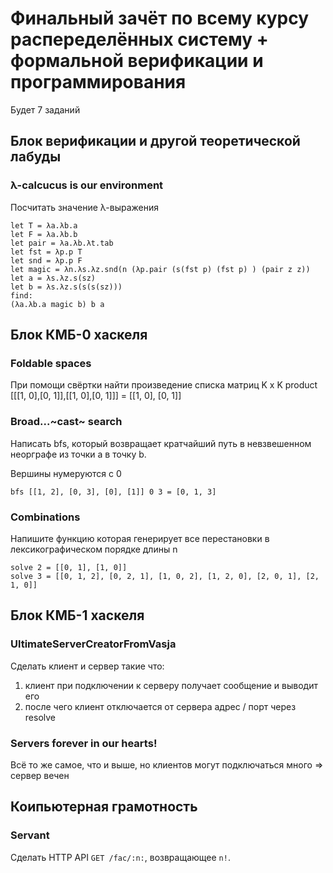 # Финальный зачёт по всему курсу распеределённых систему + формальной верификации и программирования
Будет 7 заданий

## Блок верификации и другой теоретической лабуды
### λ-calcucus is our environment
Посчитать значение λ-выражения
```
let T = λa.λb.a
let F = λa.λb.b
let pair = λa.λb.λt.tab
let fst = λp.p T
let snd = λp.p F
let magic = λn.λs.λz.snd(n (λp.pair (s(fst p) (fst p) ) (pair z z))
let a = λs.λz.s(sz)
let b = λs.λz.s(s(s(sz)))
find: 
(λa.λb.a magic b) b a
```

## Блок КМБ-0 хаскеля
### Foldable spaces
При помощи свёртки найти произведение списка матриц K x K
product [[[1, 0],[0, 1]],[[1, 0],[0, 1]]] = [[1, 0], [0, 1]]

### Broad...~cast~ search
Написать bfs, который возвращает кратчайший путь в невзвешенном неорграфе из точки а в точку b.

Вершины нумеруются с 0
```
bfs [[1, 2], [0, 3], [0], [1]] 0 3 = [0, 1, 3]
```

### Combinations
Напишите функцию которая генерирует все перестановки в лексикографическом порядке длины n
```
solve 2 = [[0, 1], [1, 0]]
solve 3 = [[0, 1, 2], [0, 2, 1], [1, 0, 2], [1, 2, 0], [2, 0, 1], [2, 1, 0]]
```

## Блок КМБ-1 хаскеля
### UltimateServerCreatorFromVasja
Сделать клиент и сервер такие что:
1. клиент при подключении к серверу получает сообщение и выводит его
2. после чего клиент отключается от сервера
адрес / порт через resolve

### Servers forever in our hearts!
Всё то же самое, что и выше, но клиентов могут подключаться много => сервер вечен

## Коипьютерная грамотность

### Servant

Сделать HTTP API `GET /fac/:n:`, возвращающее `n!`.
